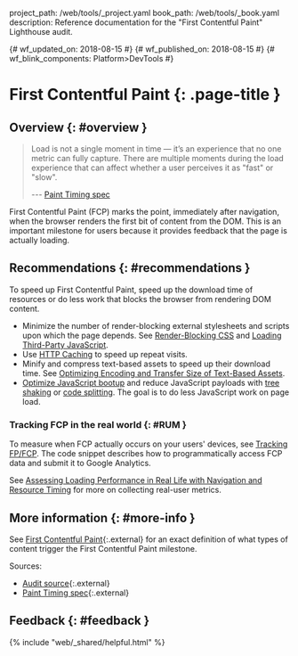 project_path: /web/tools/_project.yaml
book_path: /web/tools/_book.yaml
description: Reference documentation for the "First Contentful Paint" Lighthouse audit.

{# wf_updated_on: 2018-08-15 #}
{# wf_published_on: 2018-08-15 #}
{# wf_blink_components: Platform>DevTools #}

# First Contentful Paint  {: .page-title }

## Overview {: #overview }

<blockquote>
  <p>
    Load is not a single moment in time — it’s an experience that no one metric can fully capture.
    There are multiple moments during the load experience that can affect whether a user perceives
    it as "fast" or "slow".
  </p>
  <p>--- <a class="external" href="https://w3c.github.io/paint-timing/">Paint Timing spec</a></p>
</blockquote>

First Contentful Paint (FCP) marks the point, immediately after navigation, when the browser renders
the first bit of content from the DOM. This is an important milestone for users because
it provides feedback that the page is actually loading.

## Recommendations {: #recommendations }

To speed up First Contentful Paint, speed up the download time of resources or do less work that
blocks the browser from rendering DOM content.

* Minimize the number of render-blocking external stylesheets and scripts upon which the page depends.
  See [Render-Blocking CSS](/web/fundamentals/performance/critical-rendering-path/render-blocking-css)
  and [Loading Third-Party JavaScript][3PJS].
* Use [HTTP Caching][Caching] to speed up repeat visits.
* Minify and compress text-based assets to speed up their download time. See [Optimizing Encoding
  and Transfer Size of Text-Based Assets][Text].
* [Optimize JavaScript bootup][bootup] and reduce JavaScript payloads with [tree shaking][tree shaking]
  or [code splitting][code splitting]. The goal is to do less JavaScript work on page load.

[3PJS]: /web/fundamentals/performance/optimizing-content-efficiency/loading-third-party-javascript/
[Caching]: /web/fundamentals/performance/get-started/httpcaching-6
[Text]: /web/fundamentals/performance/optimizing-content-efficiency/optimize-encoding-and-transfer
[bootup]: /web/fundamentals/performance/optimizing-content-efficiency/javascript-startup-optimization/
[tree shaking]: /web/fundamentals/performance/optimizing-javascript/tree-shaking/
[code splitting]: /web/fundamentals/performance/optimizing-javascript/code-splitting/

### Tracking FCP in the real world {: #RUM }

To measure when FCP actually occurs on your users' devices, see
[Tracking FP/FCP](/web/fundamentals/performance/user-centric-performance-metrics#tracking_fpfcp).
The code snippet describes how to programmatically access FCP data and submit it to Google
Analytics.

See [Assessing Loading Performance in Real Life with Navigation and Resource Timing][RUM]
for more on collecting real-user metrics.

[RUM]: /web/fundamentals/performance/navigation-and-resource-timing/

## More information {: #more-info }

See [First Contentful Paint](https://w3c.github.io/paint-timing/#first-contentful-paint){:.external}
for an exact definition of what types of content trigger the First Contentful Paint milestone.

Sources:

* [Audit source][src]{:.external}
* [Paint Timing spec](https://w3c.github.io/paint-timing/){:.external}

[src]: https://github.com/GoogleChrome/lighthouse/blob/master/lighthouse-core/audits/metrics/first-contentful-paint.js

## Feedback {: #feedback }

{% include "web/_shared/helpful.html" %}

